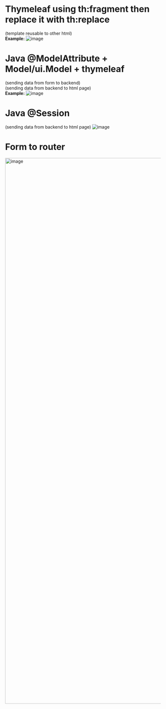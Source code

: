 # Thymeleaf using th:fragment then replace it with th:replace 
(template reusable to other html) <br>
	**Example:**
![image](https://github.com/user-attachments/assets/7a7475b7-fa14-4a27-83e6-ee1e852d2976)

# Java @ModelAttribute + Model/ui.Model + thymeleaf
(sending data from form to backend) <br>
(sending data from backend to html page) <br>
	**Example:**
![image](https://github.com/user-attachments/assets/75f9549f-2f5a-4373-9134-a8acc03ba8f8)

# Java @Session
(sending data from backend to html page)
![image](https://github.com/user-attachments/assets/8ca41c54-63a4-410c-8eaf-1b0d0da4c261)

# Form to router
<img width="1056" height="1766" alt="image" src="https://github.com/user-attachments/assets/00418e09-8415-45cb-b772-89719217d189" />
